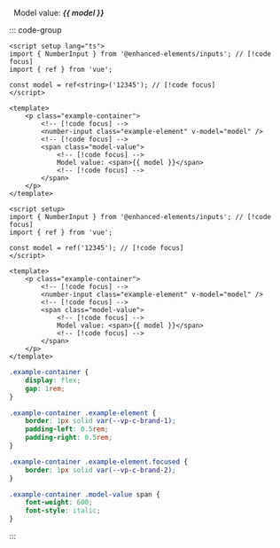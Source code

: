 <script setup lang="ts">
import { NumberInput } from '@enhanced-elements/inputs';
import { ref } from 'vue';

const model = ref<string>('12345');
</script>

<p class="example-container">
    <number-input class="example-element" v-model="model" />
    <span class="model-value">
        Model value: <span>{{ model }}</span>
    </span>
</p>

<style lang="postcss" scoped>
.example-container {
    display: flex;
    gap: 1rem;

    .example-element {
        border: 1px solid var(--vp-c-brand-1);
        padding-left: 0.5rem;
        padding-right: 0.5rem;

        .focused {
            border: 1px solid var(--vp-c-brand-2);
        }
    }

    .model-value {
        span {
            font-weight: 600;
            font-style: italic;
        }
    }
}
</style>

::: code-group

```vue [Typescript]
<script setup lang="ts">
import { NumberInput } from '@enhanced-elements/inputs'; // [!code focus]
import { ref } from 'vue';

const model = ref<string>('12345'); // [!code focus]
</script>

<template>
    <p class="example-container">
        <!-- [!code focus] -->
        <number-input class="example-element" v-model="model" />
        <!-- [!code focus] -->
        <span class="model-value">
            <!-- [!code focus] -->
            Model value: <span>{{ model }}</span>
            <!-- [!code focus] -->
        </span>
    </p>
</template>
```

```vue [JavaScript]
<script setup>
import { NumberInput } from '@enhanced-elements/inputs'; // [!code focus]
import { ref } from 'vue';

const model = ref('12345'); // [!code focus]
</script>

<template>
    <p class="example-container">
        <!-- [!code focus] -->
        <number-input class="example-element" v-model="model" />
        <!-- [!code focus] -->
        <span class="model-value">
            <!-- [!code focus] -->
            Model value: <span>{{ model }}</span>
            <!-- [!code focus] -->
        </span>
    </p>
</template>
```

```css [Styling]
.example-container {
    display: flex;
    gap: 1rem;
}

.example-container .example-element {
    border: 1px solid var(--vp-c-brand-1);
    padding-left: 0.5rem;
    padding-right: 0.5rem;
}

.example-container .example-element.focused {
    border: 1px solid var(--vp-c-brand-2);
}

.example-container .model-value span {
    font-weight: 600;
    font-style: italic;
}
```

:::
